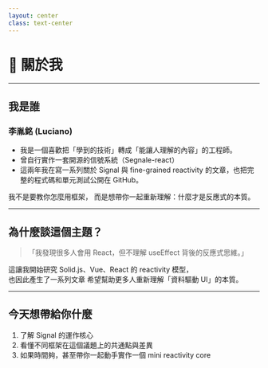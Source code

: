 ```yaml
---
layout: center
class: text-center
---
```


# 👋 關於我

---

## 我是誰

### 李胤銘 (Luciano)

- 我是一個喜歡把「學到的技術」轉成「能讓人理解的內容」的工程師。
- 曾自行實作一套開源的信號系統（Segnale-react）
- 這兩年我在寫一系列關於 Signal 與 fine-grained reactivity 的文章，也把完整的程式碼和單元測試公開在 GitHub。

我不是要教你怎麼用框架，
而是想帶你一起重新理解：什麼才是反應式的本質。

---

## 為什麼談這個主題？

> 「我發現很多人會用 React，但不理解 useEffect 背後的反應式思維。」

這讓我開始研究 Solid.js、Vue、React 的 reactivity 模型，  
也因此產生了一系列文章
希望幫助更多人重新理解「資料驅動 UI」的本質。

---

## 今天想帶給你什麼

1. 了解 Signal 的運作核心
2. 看懂不同框架在這個議題上的共通點與差異
3. 如果時間夠，甚至帶你一起動手實作一個 mini reactivity core
